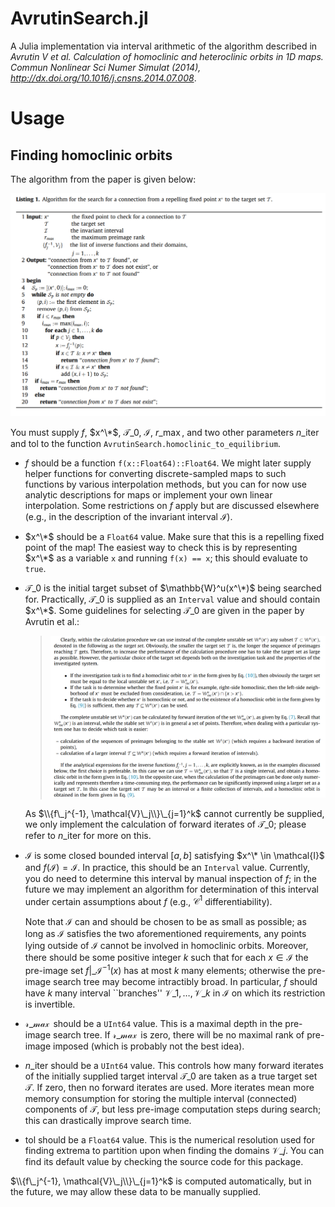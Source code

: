 # AvrutinSearch.jl
A Julia implementation via interval arithmetic of the algorithm described in *Avrutin V et al. Calculation of homoclinic and heteroclinic orbits in 1D maps. Commun Nonlinear Sci Numer Simulat (2014), http://dx.doi.org/10.1016/j.cnsns.2014.07.008*.

# Usage

## Finding homoclinic orbits
The algorithm from the paper is given below:

![Listing 1 from *Avrutin V et al.*](AvrutinSearch/docs/resources/Listing1_pseudocode.png)

You must supply $f$, $x^\*$, $\mathcal{T}\_0$, $\mathcal{I}$, $r\_{\max}$, and two other parameters $n\_{\text{iter}}$ and $\text{tol}$ to the function `AvrutinSearch.homoclinic_to_equilibrium`.

- $f$ should be a function `f(x::Float64)::Float64`.
  We might later supply helper functions for converting discrete-sampled maps to such functions by various interpolation methods, but you can for now use analytic descriptions for maps or implement your own linear interpolation.
  Some restrictions on $f$ apply but are discussed elsewhere (e.g., in the description of the invariant interval $\mathcal{I}$).

- $x^\*$ should be a `Float64` value. Make sure that this is a repelling fixed point of the map!
  The easiest way to check this is by representing $x^\*$ as a variable `x` and running `f(x) == x`; this should evaluate to `true`.

- $\mathcal{T}\_0$ is the initial target subset of $\mathbb{W}^u(x^\*)$ being searched for.
  Practically, $\mathcal{T}\_0$ is supplied as an `Interval` value and should contain $x^\*$.
  Some guidelines for selecting $\mathcal{T}\_0$ are given in the paper by Avrutin et al.:

  > ![Determination of target sets from *Avrutin V et al.*](AvrutinSearch/docs/resources/target_set_determination.png)

  As $\\{f\_j^{-1}, \mathcal{V}\_j\\}\_{j=1}^k$ cannot currently be supplied, we only implement the calculation of forward iterates of $\mathcal{T}\_0$; please refer to $n\_{\text{iter}}$ for more on this.

- $\mathcal{I}$ is some closed bounded interval $[a, b]$ satisfying $x^\* \in \mathcal{I}$ and $f(\mathcal{I}) = \mathcal{I}$.
  In practice, this should be an `Interval` value.
  Currently, you do need to determine this interval by manual inspection of $f$; in the future we may implement an algorithm for determination of this interval under certain assumptions about $f$ (e.g., $\mathcal{C^1}$ differentiability).
  
  Note that $\mathcal{I}$ can and should be chosen to be as small as possible; as long as $\mathcal{I}$ satisfies the two aforementioned requirements, any points lying outside of $\mathcal{I}$ cannot be involved in homoclinic orbits.
  Moreover, there should be some positive integer $k$ such that for each $x \in \mathcal{I}$ the pre-image set $f|\_\mathcal{I}^{-1}(x)$ has at most $k$ many elements; otherwise the pre-image search tree may become intractibly broad.
  In particular, $f$ should have $k$ many interval ``branches'' $\mathcal{V}\_1, \dots, \mathcal{V}\_k$ in $\mathcal{I}$ on which its restriction is invertible.

- $\mathcal{r\_{\max}}$ should be a `UInt64` value.
  This is a maximal depth in the pre-image search tree.
  If $\mathcal{r\_{\max}}$ is zero, there will be no maximal rank of pre-image imposed (which is probably not the best idea).

- $n\_{\text{iter}}$ should be a `UInt64` value.
  This controls how many forward iterates of the initially supplied target interval $\mathcal{T}\_0$ are taken as a true target set $\mathcal{T}$.
  If zero, then no forward iterates are used.
  More iterates mean more memory consumption for storing the multiple interval (connected) components of $\mathcal{T}$, but less pre-image computation steps during search; this can drastically improve search time.

- $\text{tol}$ should be a `Float64` value.
  This is the numerical resolution used for finding extrema to partition upon when finding the domains $\mathcal{V}\_j$.
  You can find its default value by checking the source code for this package.

$\\{f\_j^{-1}, \mathcal{V}\_j\\}\_{j=1}^k$ is computed automatically, but in the future, we may allow these data to be manually supplied.
